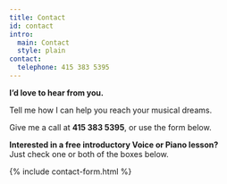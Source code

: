 ```yaml
---
title: Contact
id: contact
intro:
  main: Contact
  style: plain
contact:
  telephone: 415 383 5395
---
```


**I’d love to hear from you.**

Tell me how I can help you reach your musical dreams.

Give me a call at **415 383 5395**, or use the form below.

**Interested in a free introductory Voice or Piano lesson?**  
Just check one or both of the boxes below.

{% include contact-form.html %}